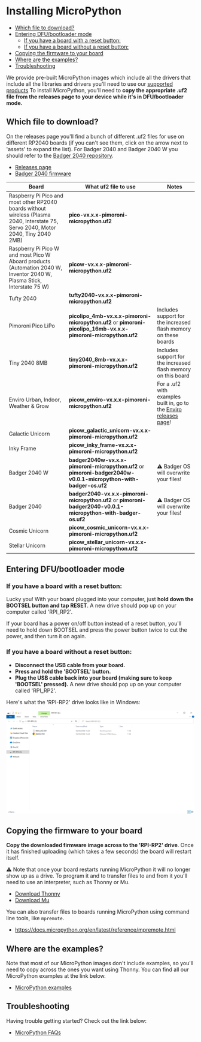 # Installing MicroPython  <!-- omit in toc -->

- [Which file to download?](#which-file-to-download)
- [Entering DFU/bootloader mode](#entering-dfubootloader-mode)
  - [If you have a board with a reset button:](#if-you-have-a-board-with-a-reset-button)
  - [If you have a board without a reset button:](#if-you-have-a-board-without-a-reset-button)
- [Copying the firmware to your board](#copying-the-firmware-to-your-board)
- [Where are the examples?](#where-are-the-examples)
- [Troubleshooting](#troubleshooting)

We provide pre-built MicroPython images which include all the drivers that include all the libraries and drivers you'll need to use our [supported products](https://github.com/pimoroni/pimoroni-pico#supported-products) To install MicroPython, you'll need to **copy the appropriate .uf2 file from the releases page to your device while it's in DFU/bootloader mode.**

## Which file to download?

On the releases page you'll find a bunch of different .uf2 files for use on different RP2040 boards (if you can't see them, click on the arrow next to 'assets' to expand the list). For Badger 2040 and Badger 2040 W you should refer to the [Badger 2040 repository](https://github.com/pimoroni/badger2040/).

- [Releases page](https://github.com/pimoroni/pimoroni-pico/releases)
- [Badger 2040 firmware](https://github.com/pimoroni/badger2040/releases)

| Board                                                        | What uf2 file to use                                         | Notes                                                        |
| ------------------------------------------------------------ | ------------------------------------------------------------ | ------------------------------------------------------------ |
| Raspberry Pi Pico and most other RP2040 boards without wireless (Plasma 2040, Interstate 75, Servo 2040, Motor 2040, Tiny 2040 2MB) | **pico-vx.x.x-pimoroni-micropython.uf2**                     |                                                              |
| Raspberry Pi Pico W and most Pico W Aboard products (Automation 2040 W, Inventor 2040 W, Plasma Stick, Interstate 75 W) | **picow-vx.x.x-pimoroni-micropython.uf2**                    |                                                              |
| Tufty 2040                                                   | **tufty2040-vx.x.x-pimoroni-micropython.uf2**                |                                                              |
| Pimoroni Pico LiPo                                           | **picolipo_4mb-vx.x.x-pimoroni-micropython.uf2** or **pimoroni-picolipo_16mb-vx.x.x-pimoroni-micropython.uf2** | Includes support for the increased flash memory on these boards |
| Tiny 2040 8MB                                                | **tiny2040_8mb-vx.x.x-pimoroni-micropython.uf2**                 | Includes support for the increased flash memory on this board |
| Enviro Urban, Indoor, Weather & Grow                         | **picow_enviro-vx.x.x-pimoroni-micropython.uf2**             | For a .uf2 with examples built in, go to the [Enviro releases page](https://github.com/pimoroni/enviro/releases)! |
| Galactic Unicorn                                             | **picow_galactic_unicorn-vx.x.x-pimoroni-micropython.uf2**   |                                                              |
| Inky Frame                                                   | **picow_inky_frame-vx.x.x-pimoroni-micropython.uf2**         |                                                              |
| Badger 2040 W                                                | **badger2040w-vx.x.x-pimoroni-micropython.uf2** or **pimoroni-badger2040w-v0.0.1-micropython-with-badger-os.uf2** | :warning: Badger OS will overwrite your files!
| Badger 2040                                                  | **badger2040-vx.x.x-pimoroni-micropython.uf2** or  **pimoroni-badger2040-v0.0.1-micropython-with-badger-os.uf2** | :warning: Badger OS will overwrite your files!
| Cosmic Unicorn                                               | **picow_cosmic_unicorn-vx.x.x-pimoroni-micropython.uf2**     |                                                              |
| Stellar Unicorn                                               | **picow_stellar_unicorn-vx.x.x-pimoroni-micropython.uf2**     |                                                              |

## Entering DFU/bootloader mode

### If you have a board with a reset button:

Lucky you! With your board plugged into your computer, just **hold down the BOOTSEL button and tap RESET**. A  new drive should pop up on your computer called 'RPI_RP2'. 

If your board has a power on/off button instead of a reset button, you'll need to hold down BOOTSEL and press the power button twice to cut the power, and then turn it on again.

### If you have a board without a reset button:

- **Disconnect the USB cable from your board.**
- **Press and hold the 'BOOTSEL'  button.**
- **Plug the USB cable back into your board (making sure to keep 'BOOTSEL' pressed).** A new drive should pop up on your computer called 'RPI_RP2'. 

Here's what the 'RPI-RP2' drive looks like in Windows:

![Screenshot showing the RPI-RP2 drive](dfu_mode.png)

## Copying the firmware to your board

**Copy the downloaded firmware image across to the 'RPI-RP2' drive**. Once it has finished uploading (which takes a few seconds) the board will restart itself.

⚠ Note that once your board restarts running MicroPython it will no longer show up as a drive. To program it and to transfer files to and from it you'll need to use an interpreter, such as Thonny or Mu.

- [Download Thonny](https://thonny.org/)
- [Download Mu](https://codewith.mu/)

You can also transfer files to boards running MicroPython using command line tools, like `mpremote`.

- https://docs.micropython.org/en/latest/reference/mpremote.html

## Where are the examples?

Note that most of our MicroPython images don't include examples, so you'll need to copy across the ones you want using Thonny. You can find all our MicroPython examples at the link below.

- [MicroPython examples](https://github.com/pimoroni/pimoroni-pico/tree/main/micropython/examples)

## Troubleshooting

Having trouble getting started? Check out the link below:

- [MicroPython FAQs](faqs-micropython.md)
